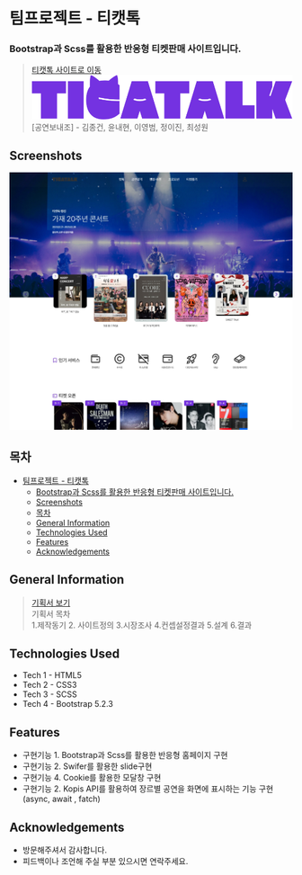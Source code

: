 # 팀프로젝트 - 티캣톡 
### Bootstrap과 Scss를 활용한 반응형 티켓판매 사이트입니다.     
> [티캣톡 사이트로 이동](https://ticatalk.vercel.app/)     
![grouplogo](/img/tkt-logo.svg)      
[공연보내조] - 김종건, 윤내현, 이영범, 정이진, 최성원     
## Screenshots
![](/img/teamproject1.jpg)     
## 목차
- [팀프로젝트 - 티캣톡](#팀프로젝트---티캣톡)
    - [Bootstrap과 Scss를 활용한 반응형 티켓판매 사이트입니다.](#bootstrap과-scss를-활용한-반응형-티켓판매-사이트입니다)
  - [Screenshots](#screenshots)
  - [목차](#목차)
  - [General Information](#general-information)
  - [Technologies Used](#technologies-used)
  - [Features](#features)
  - [Acknowledgements](#acknowledgements)
       
## General Information
> [기획서 보기](https://ejin1018.github.io/ticatalk/ticatalk-proposal.pdf)     
> 기획서 목차     
1.제작동기 2. 사이트정의 3.시장조사 4.컨셉설정결과 5.설계 6.결과     
## Technologies Used
- Tech 1 - HTML5
- Tech 2 - CSS3
- Tech 3 - SCSS
- Tech 4 - Bootstrap 5.2.3     
## Features
- 구현기능 1. Bootstrap과 Scss를 활용한 반응형 홈페이지 구현
- 구현기능 2. Swifer를 활용한 slide구현
- 구현기능 4. Cookie를 활용한 모달창 구현
- 구현기능 2. Kopis API를 활용하여 장르별 공연을 화면에 표시하는 기능 구현(async, await , fatch)     
## Acknowledgements
- 방문해주셔서 감사합니다.
- 피드백이나 조언해 주실 부분 있으시면 연락주세요.